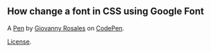 How change a font in CSS using Google Font
------------------------------------------


A [Pen](http://codepen.io/Giovanny29/pen/oBggVJ) by [Giovanny Rosales](http://codepen.io/Giovanny29) on [CodePen](http://codepen.io/).

[License](http://codepen.io/Giovanny29/pen/oBggVJ/license).